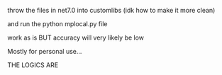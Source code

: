throw the files in net7.0 into customlibs (idk how to make it more clean)

and run the python mplocal.py file 

work as is BUT accuracy will very likely be low

Mostly for personal use...

THE LOGICS ARE

